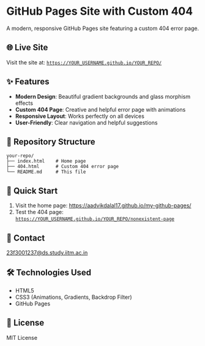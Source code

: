 # GitHub Pages Site with Custom 404

A modern, responsive GitHub Pages site featuring a custom 404 error page.

## 🌐 Live Site

Visit the site at: [`https://YOUR_USERNAME.github.io/YOUR_REPO/`](https://aadvikdalal17.github.io/my-github-pages/)

## ✨ Features

- **Modern Design**: Beautiful gradient backgrounds and glass morphism effects
- **Custom 404 Page**: Creative and helpful error page with animations
- **Responsive Layout**: Works perfectly on all devices
- **User-Friendly**: Clear navigation and helpful suggestions

## 📁 Repository Structure

```
your-repo/
├── index.html    # Home page
├── 404.html      # Custom 404 error page
└── README.md     # This file
```

## 🚀 Quick Start

1. Visit the home page: https://aadvikdalal17.github.io/my-github-pages/
2. Test the 404 page: [`https://YOUR_USERNAME.github.io/YOUR_REPO/nonexistent-page`](https://aadvikdalal17.github.io/nonexistent-page)

## 📧 Contact

23f3001237@ds.study.iitm.ac.in

## 🛠️ Technologies Used

- HTML5
- CSS3 (Animations, Gradients, Backdrop Filter)
- GitHub Pages

## 📝 License

MIT License
